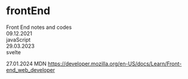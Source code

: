 # frontEnd
Front End notes and codes  
09.12.2021  
javaScript  
29.03.2023  
svelte  

27.01.2024
MDN
https://developer.mozilla.org/en-US/docs/Learn/Front-end_web_developer
